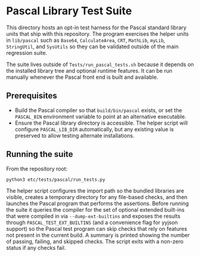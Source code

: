 # Pascal Library Test Suite

This directory hosts an opt-in test harness for the Pascal standard library
units that ship with this repository. The program exercises the helper units in
`lib/pascal` such as `Base64`, `CalculateArea`, `CRT`, `MathLib`, `myLib`,
`StringUtil`, and `SysUtils` so they can be validated outside of the main
regression suite.

The suite lives outside of `Tests/run_pascal_tests.sh` because it depends on the
installed library tree and optional runtime features. It can be run manually
whenever the Pascal front end is built and available.

## Prerequisites

* Build the Pascal compiler so that `build/bin/pascal` exists, or set the
  `PASCAL_BIN` environment variable to point at an alternative executable.
* Ensure the Pascal library directory is accessible. The helper script will
  configure `PASCAL_LIB_DIR` automatically, but any existing value is preserved
  to allow testing alternate installations.

## Running the suite

From the repository root:

```bash
python3 etc/tests/pascal/run_tests.py
```

The helper script configures the import path so the bundled libraries are
visible, creates a temporary directory for any file-based checks, and then
launches the Pascal program that performs the assertions. Before running the
suite it queries the compiler for the set of optional extended built-ins that
were compiled in via ``--dump-ext-builtins`` and exposes the results through
``PASCAL_TEST_EXT_BUILTINS`` (and a convenience flag for yyjson support) so the
Pascal test program can skip checks that rely on features not present in the
current build. A summary is printed showing the number of passing, failing, and
skipped checks. The script exits with a non-zero status if any checks fail.
